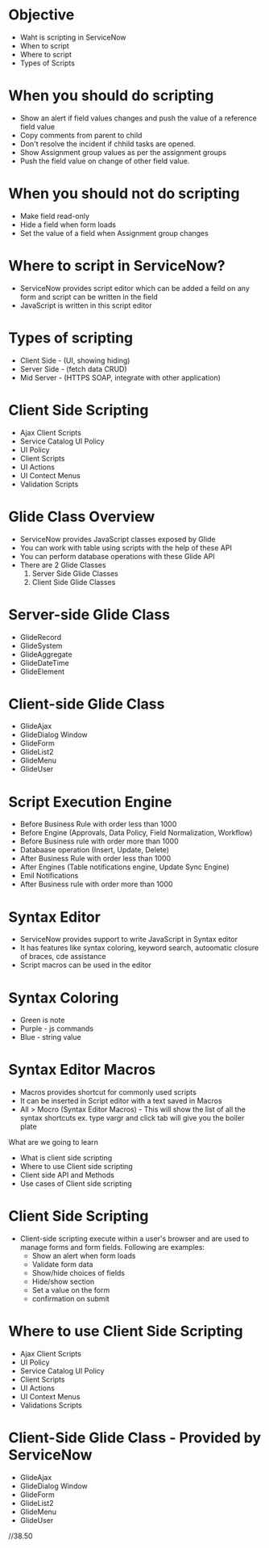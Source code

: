 # Objective
- Waht is scripting in ServiceNow
- When to script
- Where to script
- Types of Scripts

# When you should do scripting
- Show an alert if field values changes and push the value of a reference field value
- Copy comments from parent to child
- Don't resolve the incident if chhild tasks are opened.
- Show Assignment group values as per the assignment groups
- Push the field value on change of other field value. 

# When you should not do scripting
- Make field read-only
- Hide a field when form loads
- Set the value of a field when Assignment group changes

# Where  to script in ServiceNow?
- ServiceNow provides script editor which can be added a feild on any form and script can be written in the field
- JavaScript is written in this script editor

# Types of scripting
- Client Side - (UI, showing hiding)
- Server Side - (fetch data CRUD) 
- Mid Server - (HTTPS SOAP, integrate with other application)

# Client Side Scripting
- Ajax Client Scripts
- Service Catalog UI Policy
- UI Policy
- Client Scripts
- UI Actions
- UI Contect Menus
- Validation Scripts

# Glide Class Overview
- ServiceNow provides JavaScript classes exposed by Glide
- You can work with table using scripts with the help of these API
- You can perform database operations with these Glide API
- There are 2 Glide Classes
    1. Server Side Glide Classes
    2. Client Side Glide Classes

# Server-side Glide Class
- GlideRecord
- GlideSystem
- GlideAggregate
- GlideDateTime
- GlideElement

# Client-side Glide Class
- GlideAjax
- GlideDialog Window
- GlideForm
- GlideList2
- GlideMenu
- GlideUser

# Script Execution Engine
- Before Business Rule with order less than 1000
- Before Engine (Approvals, Data Policy, Field Normalization, Workflow)
- Before Business rule with order more than 1000
- Databaase operation (Insert, Update, Delete)
- After Business Rule with order less than 1000
- After Engines (Table notifications engine, Update Sync Engine)
- Emil Notifications
- After Business rule with order more than 1000

# Syntax Editor
- ServiceNow provides support to write JavaScript in Syntax editor
- It has features like syntax coloring, keyword search, autoomatic closure of braces, cde assistance
- Script macros can be used in the editor

# Syntax Coloring
- Green is note
- Purple - js commands
- Blue - string value

# Syntax Editor Macros
- Macros provides shortcut for commonly used scripts
- It can be inserted in Script editor with a text saved in Macros
- All > Mocro (Syntax Editor Macros) - This will show the list of all the syntax shortcuts ex. type vargr and click tab will give you the boiler plate

What are we going to learn
- What is client side scripting
- Where to use Client side scripting
- Client side API and Methods
- Use cases of Client side scripting

# Client Side Scripting
- Client-side scripting execute within a user's browser and are used to manage forms and form fields. Following are examples:
    - Show an alert when form loads
    - Validate form data
    - Show/hide choices of fields
    - Hide/show section
    - Set a value on the form
    - confirmation on submit

# Where to use Client Side Scripting
- Ajax Client Scripts
- UI Policy
- Service Catalog UI Policy
- Client Scripts
- UI Actions
- UI Context Menus
- Validations Scripts

# Client-Side Glide Class - Provided by ServiceNow
- GlideAjax
- GlideDialog Window
- GlideForm
- GlideList2
- GlideMenu
- GlideUser


//38.50
